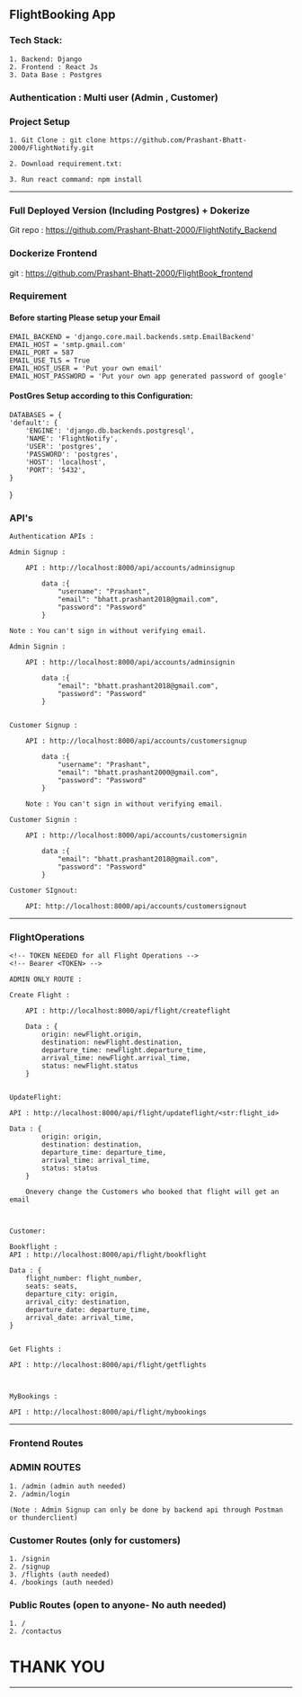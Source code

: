 ## FlightBooking App

### Tech Stack: 

    1. Backend: Django 
    2. Frontend : React Js
    3. Data Base : Postgres


### Authentication : Multi user (Admin , Customer)

### Project Setup 

    1. Git Clone : git clone https://github.com/Prashant-Bhatt-2000/FlightNotify.git

    2. Download requirement.txt: 

    3. Run react command: npm install


---

### Full Deployed Version (Including Postgres) + Dokerize
Git repo : https://github.com/Prashant-Bhatt-2000/FlightNotify_Backend

### Dockerize Frontend
git : https://github.com/Prashant-Bhatt-2000/FlightBook_frontend

### Requirement 

#### Before starting Please setup your Email

    EMAIL_BACKEND = 'django.core.mail.backends.smtp.EmailBackend'
    EMAIL_HOST = 'smtp.gmail.com'
    EMAIL_PORT = 587
    EMAIL_USE_TLS = True
    EMAIL_HOST_USER = 'Put your own email'
    EMAIL_HOST_PASSWORD = 'Put your own app generated password of google'

#### PostGres Setup according to this Configuration:

    DATABASES = {
    'default': {
        'ENGINE': 'django.db.backends.postgresql',
        'NAME': 'FlightNotify',
        'USER': 'postgres',  
        'PASSWORD': 'postgres',  
        'HOST': 'localhost',
        'PORT': '5432', 
    }
}


### API's

    Authentication APIs : 

    Admin Signup : 

        API : http://localhost:8000/api/accounts/adminsignup

            data :{ 
                "username": "Prashant", 
                "email": "bhatt.prashant2018@gmail.com", 
                "password": "Password"
            }
    
    Note : You can't sign in without verifying email.

    Admin Signin : 

        API : http://localhost:8000/api/accounts/adminsignin

            data :{ 
                "email": "bhatt.prashant2018@gmail.com", 
                "password": "Password"
            }

    
    Customer Signup : 

        API : http://localhost:8000/api/accounts/customersignup

            data :{ 
                "username": "Prashant", 
                "email": "bhatt.prashant2000@gmail.com", 
                "password": "Password"
            }
    
        Note : You can't sign in without verifying email.
    
    Customer Signin : 

        API : http://localhost:8000/api/accounts/customersignin

            data :{ 
                "email": "bhatt.prashant2018@gmail.com", 
                "password": "Password"
            }


<!-- TOKEN NEEDED FOR SIGNOUT -->
 <!-- Bearer <TOKEN> -->
    Customer SIgnout: 

        API: http://localhost:8000/api/accounts/customersignout
---



### FlightOperations

    <!-- TOKEN NEEDED for all Flight Operations -->
    <!-- Bearer <TOKEN> -->

    ADMIN ONLY ROUTE : 

    Create Flight : 
             
        API : http://localhost:8000/api/flight/createflight

        Data : { 
            origin: newFlight.origin,
            destination: newFlight.destination,
            departure_time: newFlight.departure_time,
            arrival_time: newFlight.arrival_time,
            status: newFlight.status
        }


    UpdateFlight: 

    API : http://localhost:8000/api/flight/updateflight/<str:flight_id>

    Data : { 
            origin: origin,
            destination: destination,
            departure_time: departure_time,
            arrival_time: arrival_time,
            status: status
        }

        Onevery change the Customers who booked that flight will get an email


    
    Customer: 

    Bookflight : 
    API : http://localhost:8000/api/flight/bookflight

    Data : { 
        flight_number: flight_number,
        seats: seats,
        departure_city: origin,
        arrival_city: destination,
        departure_date: departure_time,
        arrival_date: arrival_time,
    }


    Get Flights : 

    API : http://localhost:8000/api/flight/getflights



    MyBookings : 

    API : http://localhost:8000/api/flight/mybookings

----

### Frontend Routes

### ADMIN ROUTES

    1. /admin (admin auth needed)
    2. /admin/login

    (Note : Admin Signup can only be done by backend api through Postman or thunderclient)

### Customer Routes (only for customers)

    1. /signin
    2. /signup
    3. /flights (auth needed)
    4. /bookings (auth needed)

### Public Routes (open to anyone- No auth needed)

    1. /
    2. /contactus

# THANK YOU


---
